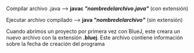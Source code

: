 Compilar archivo .java --> **javac _"nombredelarchivo.java"_** (con extensión)

Ejecutar archivo compilado --> **java _"nombredelarchivo"_** (sin extensión)

Cuando abrimos un proyecto por primera vez con BlueJ, este creara un nuevo archivo con la extensión **.bluej**. Este archivo contiene información sobre la fecha de creación del programa
